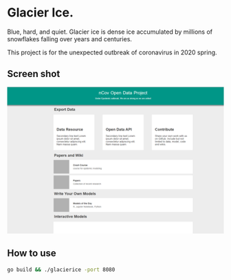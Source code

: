 # Glacier Ice.

Blue, hard, and quiet. Glacier ice is dense ice accumulated by millions of snowflakes falling over years and centuries.

This project is for the unexpected outbreak of coronavirus in 2020 spring.

## Screen shot

![](/screenshot/home.png)



## How to use

```bash
go build && ./glacierice -port 8080
```
